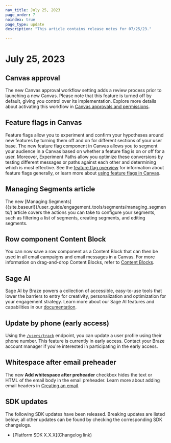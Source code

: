 ```yaml
---
nav_title: July 25, 2023
page_order: 7
noindex: true
page_type: update
description: "This article contains release notes for 07/25/23."
 
---
```

# July 25, 2023

## Canvas approval 
The new Canvas approval workflow setting adds a review process prior to launching a new Canvas. Please note that this feature is turned off by default, giving you control over its implementation. Explore more details about activating this workflow in [Canvas approvals and permissions]({{site.baseurl}}/user_guide/engagement_tools/canvas/managing_canvases/canvas_approval/).
 
## Feature flags in Canvas
Feature flags allow you to experiment and confirm your hypotheses around new features by turning them off and on for different sections of your user base. The new feature flag component in Canvas allows you to segment your audience in a Canvas based on whether a feature flag is on or off for a user. Moreover, Experiment Paths allow you optimize these conversions by testing different messages or paths against each other and determining which is most effective. See the [feature flag overview]({{site.baseurl}}/developer_guide/platform_wide/feature_flags/about/) for information about feature flags generally, or learn more about [using feature flags in Canvas]({{site.baseurl}}/user_guide/engagement_tools/canvas/canvas_components/feature_flags/).

## Managing Segments article
The new [Managing Segments]{{site.baseurl}}/user_guide/engagement_tools/segments/managing_segments/) article covers the actions you can take to configure your segments, such as filtering a list of segments, creating segments, and editing segments.
 
## Row component Content Block
You can now save a row component as a Content Block that can then be used in all email campaigns and email messages in a Canvas. For more information on drag-and-drop Content Blocks, refer to [Content Blocks]({{site.baseurl}}/user_guide/message_building_by_channel/email/drag_and_drop/dnd_content_blocks/).

## Sage AI
Sage AI by Braze powers a collection of accessible, easy-to-use tools that lower the barriers to entry for creativity, personalization and optimization for your engagement strategy. Learn more about our Sage AI features and capabilities in our [documentation]({{site.baseurl}}/user_guide/sage_ai).

## Update by phone (early access)
Using the [`/users/track`]({{site.baseurl}}/api/endpoints/user_data/post_user_track) endpoint, you can update a user profile using their phone number. This feature is currently in early access. Contact your Braze account manager if you're interested in participating in the early access.

## Whitespace after email preheader 
The new **Add whitespace after preheader** checkbox hides the text or HTML of the email body in the email preheader. Learn more about adding email headers in [Creating an email]({{site.baseurl}}/user_guide/message_building_by_channel/email/html_editor/creating_an_email_campaign/#step-3-compose-your-email).

## SDK updates
 
The following SDK updates have been released. Breaking updates are listed below; all other updates can be found by checking the corresponding SDK changelogs.
 
- [Platform SDK X.X.X](Changelog link)